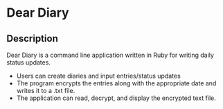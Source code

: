 # Dear Diary 

## Description

Dear Diary is a command line application written in Ruby for writing daily status updates. 

* Users can create diaries and input entries/status updates 
* The program encrypts the entries along with the appropriate date and writes it to a .txt file. 
* The application can read, decrypt, and display the encrypted text file.

